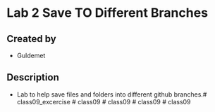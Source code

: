 # Lab 2 Save TO Different Branches
## Created by
- Guldemet

## Description
- Lab to help save files and folders into different github branches.#   c l a s s 0 9 _ e x c e r c i s e  
 #   c l a s s 0 9  
 #   c l a s s 0 9  
 #   c l a s s 0 9  
 #   c l a s s 0 9  
 